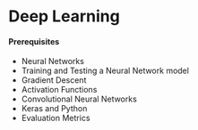 <h1>Deep Learning</h1>


<h4>Prerequisites</h4>

<ul>
<li>Neural Networks</li>
<li>Training and Testing a Neural Network model</li>
<li>Gradient Descent</li>
<li>Activation Functions</li>
<li>Convolutional Neural Networks</li>
<li>Keras and Python</li>
<li>Evaluation Metrics</li>
</ul>
